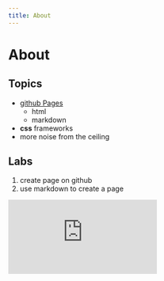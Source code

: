 ```yaml
---
title: About
---
```


# About

## Topics

* [github Pages](http://github.com)
     * html
     * markdown
* __css__ frameworks
* more noise from the ceiling

## Labs

1. create page on github
1. use markdown to create a page

![Troll](http://www.dragoart.com/tuts/8901/1/1/how-to-draw-trollface,-trollface.htm)
